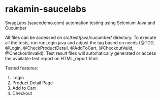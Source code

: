 # rakamin-saucelabs
SwagLabs (saucedemo.com) automation testing using Selenium Java and Cucumber

All files can be accessed on src/test/java/cucumber/ directory. To execute all the tests, run runLogin.java and adjust the tag based on needs (@TDD, @Login, @CheckProductDetail, @AddToCart, @CheckoutValid, @CheckoutInvalid). Test result files will automatically generated or access the available test report on HTML_report.html.

Tested features:
1. Login
2. Product Detail Page
3. Add to Cart
4. Checkout

